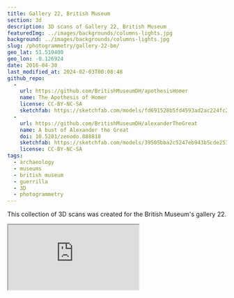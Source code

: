 ```yaml
---
title: Gallery 22, British Museum
section: 3d
description: 3D scans of Gallery 22, British Museum
featuredImg: ../images/backgrounds/columns-lights.jpg
background: ../images/backgrounds/columns-lights.jpg
slug: /photogrammetry/gallery-22-bm/
geo_lat: 51.519400
geo_lon: -0.126924
date: 2016-04-30
last_modified_at: 2024-02-03T00:08:48
github_repo:
  -
    url: https://github.com/BritishMuseumDH/apothesisHomer
    name: The Apothesis of Homer
    license: CC-BY-NC-SA
    sketchfab: https://sketchfab.com/models/fd691528b5fd4593ad2ac224fc2f19c5
  -
    url: https://github.com/BritishMuseumDH/alexanderTheGreat
    name: A bust of Alexander the Great
    doi: 10.5281/zenodo.888818
    sketchfab: https://sketchfab.com/models/39505bba2c5247eb943b5cde253bf495
    license: CC-BY-NC-SA
tags:
  - archaeology
  - museums
  - british museum 
  - guerrilla
  - 3D
  - photogrammetry
---
```


This collection of 3D scans was created for the British Museum's gallery 22.

<div class="ratio ratio-1x1 mb-3">
    <iframe title="A playlist of 3D models from gallery 22, BM" src="https://sketchfab.com/playlists/embed?collection=305df4f98d024c5bb69f7f3ddcc41f46"  allow="autoplay; fullscreen; vr" mozallowfullscreen="true" webkitallowfullscreen="true"></iframe>
</div>
